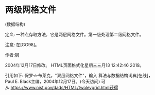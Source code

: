 # 两级网格文件


(数据结构)



定义:
一种点存取方法，它是两层网格文件。第一级处理第二级网格文件。



注意:
在[GG98]。


作者:钢







2004年12月17日修改。
HTML页面格式化星期三三月13 12:42:46 2019。



引用如下:
保罗·e·布莱克，"双层网格文件"，输入
算法与数据结构词典[在线]，Paul E. Black主编，2004年12月17日。(今天访问)
可从:https://www.nist.gov/dads/HTML/twolevgrid.html获得